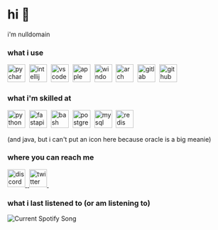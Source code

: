# hi 👋
i'm nulldomain

### what i use

<div align="left">
  <img src="https://cdn.simpleicons.org/pycharm/000000/ffffff" height="40" alt="pycharm logo"  />
  <img width="1" />
  <img src="https://cdn.simpleicons.org/intellijidea/000000/ffffff" height="40" alt="intellij logo"  />
  <img width="1" />
  <img src="https://cdn.simpleicons.org/visualstudiocode/000000/ffffff" height="40" alt="vscode logo"  />
  <img width="1" />
  <img src="https://cdn.simpleicons.org/apple/000000/ffffff" height="40" alt="apple logo"  />
  <img width="1" />
  <img src="https://cdn.simpleicons.org/windows/000000/ffffff" height="40" alt="windows logo"  />
  <img width="1" />
  <img src="https://cdn.simpleicons.org/archlinux/000000/ffffff" height="40" alt="arch linux logo"  />
  <img width="1" />
  <img src="https://cdn.simpleicons.org/gitlab/000000/ffffff" height="40" alt="gitlab logo" />
  <img width="1" />
  <img src="https://cdn.simpleicons.org/github/000000/ffffff" height="40" alt="github logo" />
</div>

<h3 align="left">what i'm skilled at</h3>

<div align="left">
  <img src="https://cdn.simpleicons.org/python/000000/ffffff" height="40" alt="python logo"  />
  <img width="1" />
  <img src="https://cdn.simpleicons.org/fastapi/000000/ffffff" height="40" alt="fastapi logo"  />
  <img width="1" />
  <img src="https://cdn.simpleicons.org/gnubash/000000/ffffff" height="40" alt="bash logo"  />
  <img width="1" />
  <img src="https://cdn.simpleicons.org/postgresql/000000/ffffff" height="40" alt="postgresql logo"  />
  <img width="1" />
  <img src="https://cdn.simpleicons.org/mysql/000000/ffffff" height="40" alt="mysql logo"  />
  <img width="1" />
  <img src="https://cdn.simpleicons.org/redis/000000/ffffff" height="40" alt="redis logo"  />
</div>

(and java, but i can't put an icon here because oracle is a big meanie)

### where you can reach me

<div align="left">
  <a href="https://discord.com/users/808685178393722891" target="_blank">
    <img src="https://cdn.simpleicons.org/discord/000000/ffffff" height="40" alt="discord logo"  />
    <img width="1" />
  </a>
  <a href="https://twitter.com/nulldomain" target="_blank">
    <img src="https://cdn.simpleicons.org/x/000000/ffffff" height="40" alt="twitter logo"  />
    <img width="1" />
  </a>
</div>

### what i last listened to (or am listening to)
<img src="https://nulldomain-github-spotify-readme.vercel.app/api?theme=dark&scan=true" alt="Current Spotify Song">
